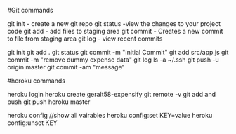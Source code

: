 #Git commands

git init - create a new git repo
git status -view the changes to your project code
git add - add files to staging area
git commit - Creates a new commit to file from staging area
git log - view recent commits

git init
git add .
git status
git commit -m "Initial Commit"
git add src/app.js
git commit -m "remove dummy expense data"
git log
ls -a ~/.ssh
git push -u origin master
git commit -am "message"

#heroku commands

heroku login
heroku create geralt58-expensify
git remote -v
git add and push
git push heroku master

heroku config  //show all vairables
heroku config:set KEY=value
heroku config:unset KEY